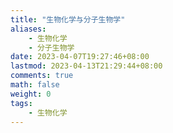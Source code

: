 ```yaml
---
title: "生物化学与分子生物学"
aliases:
    - 生物化学
    - 分子生物学
date: 2023-04-07T19:27:46+08:00
lastmod: 2023-04-13T21:29:44+08:00
comments: true
math: false
weight: 0
tags:
    - 生物化学
---
```


